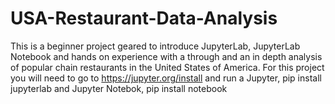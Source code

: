 # USA-Restaurant-Data-Analysis
This is a beginner project geared to introduce JupyterLab, JupyterLab Notebook and hands on experience with a through and an in depth analysis of popular chain restaurants in the United States of America. For this project you will need to go to https://jupyter.org/install and run a Jupyter, pip install jupyterlab and Jupyter Notebok, pip install notebook
